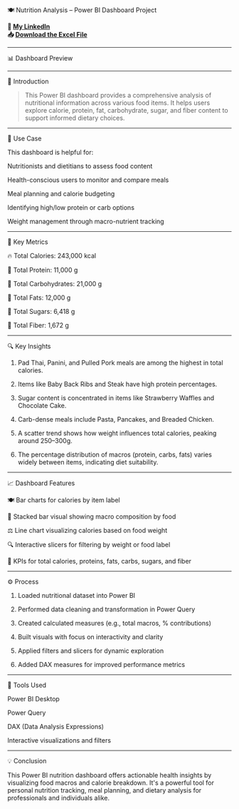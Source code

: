 🍽️ Nutrition Analysis – Power BI Dashboard Project

**🔗 [My LinkedIn](https://www.linkedin.com/in/ahmad-yasser-faiq-data-analyst/)**  
**📥 [Download the Excel File](https://github.com/ahmadyase1234/Adidas-quantity-analysis-/raw/main/Adidas_Analysis_project.xlsx)**  


---

📊 Dashboard Preview

 <!-- يمكنك استبدال الرابط بعد رفع الصورة إلى GitHub -->


---

📝 Introduction

> This Power BI dashboard provides a comprehensive analysis of nutritional information across various food items. It helps users explore calorie, protein, fat, carbohydrate, sugar, and fiber content to support informed dietary choices.




---

🎯 Use Case

This dashboard is helpful for:

Nutritionists and dietitians to assess food content

Health-conscious users to monitor and compare meals

Meal planning and calorie budgeting

Identifying high/low protein or carb options

Weight management through macro-nutrient tracking



---

📌 Key Metrics

🔥 Total Calories: 243,000 kcal

💪 Total Protein: 11,000 g

🍞 Total Carbohydrates: 21,000 g

🧈 Total Fats: 12,000 g

🍬 Total Sugars: 6,418 g

🌾 Total Fiber: 1,672 g



---

🔍 Key Insights

1. Pad Thai, Panini, and Pulled Pork meals are among the highest in total calories.


2. Items like Baby Back Ribs and Steak have high protein percentages.


3. Sugar content is concentrated in items like Strawberry Waffles and Chocolate Cake.


4. Carb-dense meals include Pasta, Pancakes, and Breaded Chicken.


5. A scatter trend shows how weight influences total calories, peaking around 250–300g.


6. The percentage distribution of macros (protein, carbs, fats) varies widely between items, indicating diet suitability.




---

📈 Dashboard Features

🍽️ Bar charts for calories by item label

🧮 Stacked bar visual showing macro composition by food

⚖️ Line chart visualizing calories based on food weight

🔍 Interactive slicers for filtering by weight or food label

🧩 KPIs for total calories, proteins, fats, carbs, sugars, and fiber



---

⚙️ Process

1. Loaded nutritional dataset into Power BI


2. Performed data cleaning and transformation in Power Query


3. Created calculated measures (e.g., total macros, % contributions)


4. Built visuals with focus on interactivity and clarity


5. Applied filters and slicers for dynamic exploration


6. Added DAX measures for improved performance metrics




---

🧰 Tools Used

Power BI Desktop

Power Query

DAX (Data Analysis Expressions)

Interactive visualizations and filters



---

💡 Conclusion

This Power BI nutrition dashboard offers actionable health insights by visualizing food macros and calorie breakdown. It's a powerful tool for personal nutrition tracking, meal planning, and dietary analysis for professionals and individuals alike.
